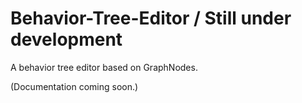 # Behavior-Tree-Editor / Still under development
A behavior tree editor based on GraphNodes.

(Documentation coming soon.)
